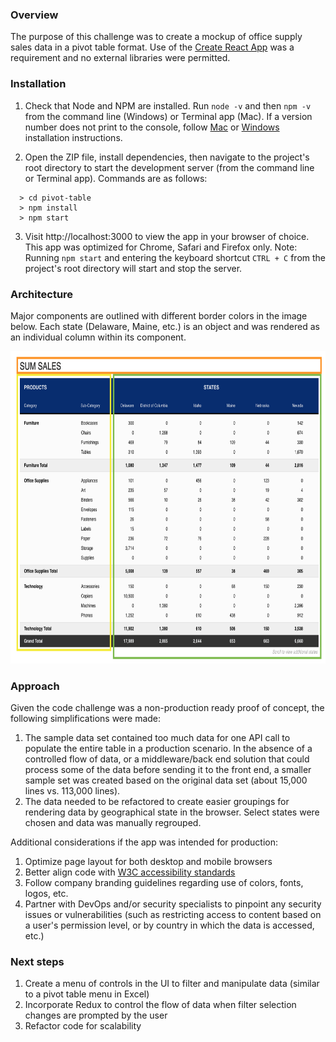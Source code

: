 ### Overview

The purpose of this challenge was to create a mockup of office supply sales data in a pivot table format. Use of the [Create React App](https://github.com/facebook/create-react-app) was a requirement and no external libraries were permitted.

### Installation

1.  Check that Node and NPM are installed. Run `node -v` and then `npm -v` from the command line (Windows) or Terminal app (Mac). If a version number does not print to the console, follow [Mac](http://blog.teamtreehouse.com/install-node-js-npm-mac) or [Windows](http://blog.teamtreehouse.com/install-node-js-npm-windows) installation instructions.

2.  Open the ZIP file, install dependencies, then navigate to the project's root directory to start the development server (from the command line or Terminal app). Commands are as follows:

  ```
    > cd pivot-table
    > npm install
    > npm start
  ```

3.  Visit http://localhost:3000 to view the app in your browser of choice. This app was optimized for Chrome, Safari and Firefox only. Note: Running `npm start` and entering the keyboard shortcut `CTRL + C` from the project's root directory will start and stop the server.

### Architecture

Major components are outlined with different border colors in the image below. Each state (Delaware, Maine, etc.) is an object and was rendered as an individual column within its component.

<p align='center'>
  <img src='./public/components.png' width='750' height='500' />
</p>

### Approach

Given the code challenge was a non-production ready proof of concept, the following simplifications were made:

1. The sample data set contained too much data for one API call to populate the entire table in a production scenario. In the absence of a controlled flow of data, or a middleware/back end solution that could process some of the data before sending it to the front end, a smaller sample set was created based on the original data set (about 15,000 lines vs. 113,000 lines).
2. The data needed to be refactored to create easier groupings for rendering data by geographical state in the browser. Select states were chosen and data was manually regrouped.

Additional considerations if the app was intended for production:

1. Optimize page layout for both desktop and mobile browsers
2. Better align code with [W3C accessibility standards](https://www.w3.org/standards/webdesign/accessibility)
3. Follow company branding guidelines regarding use of colors, fonts, logos, etc.
4. Partner with DevOps and/or security specialists to pinpoint any security issues or vulnerabilities (such as restricting access to content based on a user's permission level, or by country in which the data is accessed, etc.)

### Next steps
1. Create a menu of controls in the UI to filter and manipulate data (similar to a pivot table menu in Excel)
2. Incorporate Redux to control the flow of data when filter selection changes are prompted by the user
3. Refactor code for scalability
